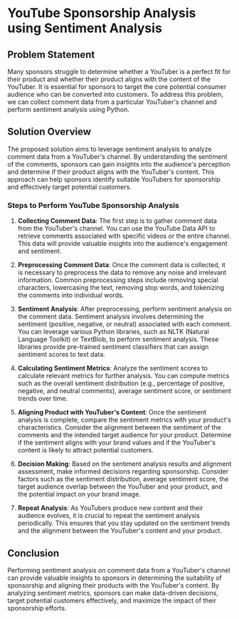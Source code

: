 # YouTube Sponsorship Analysis using Sentiment Analysis

## Problem Statement
Many sponsors struggle to determine whether a YouTuber is a perfect fit for their product and whether their product aligns with the content of the YouTuber. It is essential for sponsors to target the core potential consumer audience who can be converted into customers. To address this problem, we can collect comment data from a particular YouTuber's channel and perform sentiment analysis using Python.

## Solution Overview
The proposed solution aims to leverage sentiment analysis to analyze comment data from a YouTuber's channel. By understanding the sentiment of the comments, sponsors can gain insights into the audience's perception and determine if their product aligns with the YouTuber's content. This approach can help sponsors identify suitable YouTubers for sponsorship and effectively target potential customers.

### Steps to Perform YouTube Sponsorship Analysis

1. **Collecting Comment Data**: The first step is to gather comment data from the YouTuber's channel. You can use the YouTube Data API to retrieve comments associated with specific videos or the entire channel. This data will provide valuable insights into the audience's engagement and sentiment.

2. **Preprocessing Comment Data**: Once the comment data is collected, it is necessary to preprocess the data to remove any noise and irrelevant information. Common preprocessing steps include removing special characters, lowercasing the text, removing stop words, and tokenizing the comments into individual words.

3. **Sentiment Analysis**: After preprocessing, perform sentiment analysis on the comment data. Sentiment analysis involves determining the sentiment (positive, negative, or neutral) associated with each comment. You can leverage various Python libraries, such as NLTK (Natural Language Toolkit) or TextBlob, to perform sentiment analysis. These libraries provide pre-trained sentiment classifiers that can assign sentiment scores to text data.

4. **Calculating Sentiment Metrics**: Analyze the sentiment scores to calculate relevant metrics for further analysis. You can compute metrics such as the overall sentiment distribution (e.g., percentage of positive, negative, and neutral comments), average sentiment score, or sentiment trends over time.

5. **Aligning Product with YouTuber's Content**: Once the sentiment analysis is complete, compare the sentiment metrics with your product's characteristics. Consider the alignment between the sentiment of the comments and the intended target audience for your product. Determine if the sentiment aligns with your brand values and if the YouTuber's content is likely to attract potential customers.

6. **Decision Making**: Based on the sentiment analysis results and alignment assessment, make informed decisions regarding sponsorship. Consider factors such as the sentiment distribution, average sentiment score, the target audience overlap between the YouTuber and your product, and the potential impact on your brand image.

7. **Repeat Analysis**: As YouTubers produce new content and their audience evolves, it is crucial to repeat the sentiment analysis periodically. This ensures that you stay updated on the sentiment trends and the alignment between the YouTuber's content and your product.

## Conclusion
Performing sentiment analysis on comment data from a YouTuber's channel can provide valuable insights to sponsors in determining the suitability of sponsorship and aligning their products with the YouTuber's content. By analyzing sentiment metrics, sponsors can make data-driven decisions, target potential customers effectively, and maximize the impact of their sponsorship efforts.
